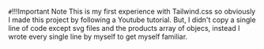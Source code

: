 `#`!!!Important Note
This is my first experience with Tailwind.css so obviously I made this project by following a Youtube tutorial. But, I didn't copy a single line of code except svg files and the products array of objecs, instead I wrote every single line by myself to get myself familiar.
